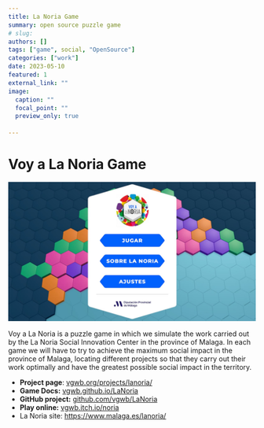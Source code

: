 ```yaml
---
title: La Noria Game
summary: open source puzzle game
# slug: 
authors: []
tags: ["game", social, "OpenSource"]
categories: ["work"]
date: 2023-05-10
featured: 1
external_link: ""
image:
  caption: ""
  focal_point: ""
  preview_only: true

---
```


# Voy a La Noria Game

![](./screenshot_home.jpg)

Voy a La Noria is a puzzle game in which we simulate the work carried out by the La Noria Social Innovation Center in the province of Malaga. In each game we will have to try to achieve the maximum social impact in the province of Malaga, locating different projects so that they carry out their work optimally and have the greatest possible social impact in the territory.

- **Project page**: [vgwb.org/projects/lanoria/](https://vgwb.org/projects/lanoria/)
- **Game Docs:** [vgwb.github.io/LaNoria](http://vgwb.github.io/LaNoria)
- **GitHub project:** [github.com/vgwb/LaNoria](https://github.com/vgwb/LaNoria)
- **Play online:** [vgwb.itch.io/noria](https://vgwb.itch.io/noria)
- La Noria site: <https://www.malaga.es/lanoria/>
